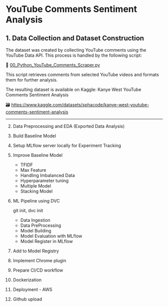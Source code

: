 # YouTube Comments Sentiment Analysis

 ## 1. Data Collection and Dataset Construction

The dataset was created by collecting YouTube comments using the YouTube Data API. This process is handled by the following script:

📄 [00_Python_YouTube_Comments_Scraper.py](https://github.com/spha-code/YouTube-Comments-Sentiment-Analysis-MLOps/blob/main/00_YouTube_Comments_Scraper.py)

This script retrieves comments from selected YouTube videos and formats them for further analysis.

The resulting dataset is available on Kaggle:
Kanye West YouTube Comments Sentiment Analysis

🗃️ https://www.kaggle.com/datasets/sphacode/kanye-west-youtube-comments-sentiment-analysis

-----

 2. Data Preprocessing and EDA (Exported Data Analysis)
 
 3. Build Baseline Model
 
 4. Setup MLflow server locally for Experiment Tracking
 
 5. Improve Baseline Model
     - TFIDF
     - Max Feature
     - Handling Imbalanced Data
     - Hyperparameter tuning
     - Multiple Model
     - Stacking Model
       
  6. ML Pipeline using DVC

     git init, dvc init
     
     - Data Ingestion
     - Data PreProcessing
     - Model Building
     - Model Evaluation with MLflow
     - Model Register in MLflow
       
  7. Add to Model Registry
  8. Implement Chrome plugin
  9. Prepare CI/CD workflow
  10. Dockerization
  11. Deployment - AWS
  12. Github upload
